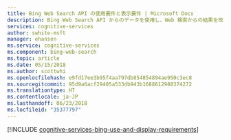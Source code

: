 ```yaml
---
title: Bing Web Search API の使用要件と表示要件 | Microsoft Docs
description: Bing Web Search API からのデータを使用し、Web 検索からの結果を改善します。
services: cognitive-services
author: swhite-msft
manager: ehansen
ms.service: cognitive-services
ms.component: bing-web-search
ms.topic: article
ms.date: 05/15/2018
ms.author: scottwhi
ms.openlocfilehash: e9fd17ee3b95f4aa797db854854894ae950c3ec8
ms.sourcegitcommit: 95d9a6acf29405a533db943b1688612980374272
ms.translationtype: HT
ms.contentlocale: ja-JP
ms.lasthandoff: 06/23/2018
ms.locfileid: "35377797"
---
```

[!INCLUDE [cognitive-services-bing-use-and-display-requirements](../../../includes/cognitive-services-bing-use-and-display-requirements.md)]